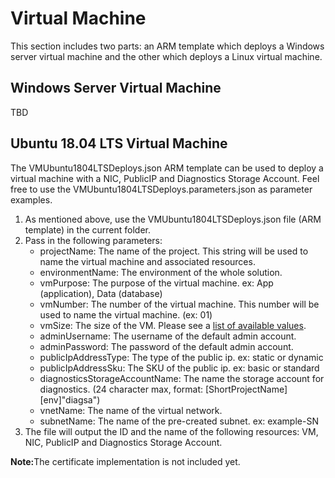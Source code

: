 <h1>Virtual Machine</h1>
<p>This section includes two parts: an ARM template which deploys a Windows server virtual machine and the other which deploys a Linux virtual machine.</p>

<h2>Windows Server Virtual Machine</h2>
<p>TBD</p>

<h2>Ubuntu 18.04 LTS Virtual Machine</h2>
<p>The VMUbuntu1804LTSDeploys.json ARM template can be used to deploy a virtual machine with a NIC, PublicIP and Diagnostics Storage Account.
    Feel free to use the VMUbuntu1804LTSDeploys.parameters.json as parameter examples.</p>
<ol>
    <li>As mentioned above, use the VMUbuntu1804LTSDeploys.json file (ARM template) in the current folder.</li>
    <li>Pass in the following parameters:
        <ul>
            <li>projectName: The name of the project. This string will be used to name the virtual machine and associated resources.</li>
            <li>environmentName: The environment of the whole solution.</li>
            <li>vmPurpose: The purpose of the virtual machine. ex: App (application), Data (database)</li>
            <li>vmNumber: The number of the virtual machine. This number will be used to name the virtual machine. (ex: 01)</li>
            <li>vmSize: The size of the VM. Please see a <a href="https://docs.microsoft.com/en-us/azure/templates/microsoft.compute/virtualmachines#HardwareProfile">list of available values</a>.</li>
            <li>adminUsername: The username of the default admin account.</li>
            <li>adminPassword: The password of the default admin account.</li>
            <li>publicIpAddressType: The type of the public ip. ex: static or dynamic</li>
            <li>publicIpAddressSku: The SKU of the public ip. ex: basic or standard</li>
            <li>diagnosticsStorageAccountName: The name the storage account for diagnostics. (24 character max, format: [ShortProjectName][env]"diagsa")</li>
            <li>vnetName: The name of the virtual network. </li>
            <li>subnetName: The name of the pre-created subnet. ex: example-SN </li>
        </ul>
    <li>The file will output the ID and the name of the following resources: VM, NIC, PublicIP and Diagnostics Storage Account.</li>
</ol>

<p><b>Note:</b>The certificate implementation is not included yet.</p>